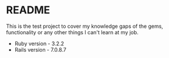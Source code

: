 # README

This is the test project to cover my knowledge gaps of the gems, functionality or
any other things I can't learn at my job.

* Ruby version - 3.2.2
* Rails version - 7.0.8.7
